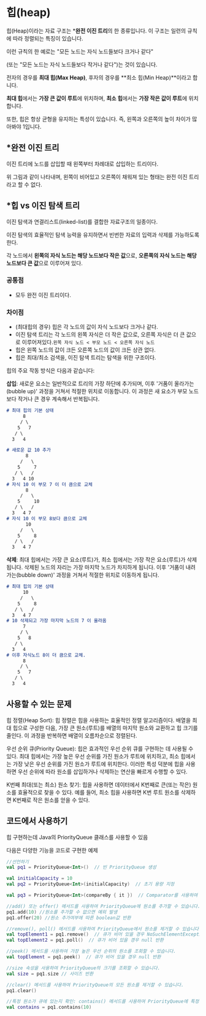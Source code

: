 # 힙(heap)

힙(Heap)이라는 자료 구조는 ***완전 이진 트리**의 한 종류입니다. 이 구조는 일련의 규칙에 따라 정렬되는 특징이 있습니다.

이런 규칙의 한 예로는 "모든 노드는 자식 노드들보다 크거나 같다"

(또는 "모든 노드는 자식 노드들보다 작거나 같다")는 것이 있습니다. 

전자의 경우를 **최대 힙(Max Heap)**, 후자의 경우를 **최소 힙(Min Heap)**이라고 합니다.

**최대 힙**에서는 **가장 큰 값이 루트**에 위치하며, **최소 힙**에서는 **가장 작은 값이 루트**에 위치합니다. 

또한, 힙은 항상 균형을 유지하는 특성이 있습니다. 즉, 왼쪽과 오른쪽의 높이 차이가 많아봐야 1입니다.

## ***완전 이진 트리**

이진 트리에 노드를 삽입할 때 왼쪽부터 차례대로 삽입하는 트리이다.

위 그림과 같이 나타내며, 왼쪽이 비어있고 오른쪽이 채워져 있는 형태는 완전 이진 트리라고 할 수 없다.

## ***힙 vs 이진 탐색 트리**

이진 탐색과 연결리스트(linked-list)를 결합한 자료구조의 일종이다.

이진 탐색의 효율적인 탐색 능력을 유지하면서 빈번한 자료의 입력과 삭제를 가능하도록 한다.

각 노드에서 **왼쪽의 자식 노드는 해당 노드보다 작은 값**으로, **오른쪽의 자식 노드는 해당 노드보다 큰 값**으로 이루어져 있다.

### 공통점

- 모두 완전 이진 트리이다.

### 차이점

- (최대힙의 경우) 힙은 각 노드의 값이 자식 노드보다 크거나 같다.
- 이진 탐색 트리는 각 노드의 왼쪽 자식은 더 작은 값으로, 오른쪽 자식은 더 큰 값으로 이루어져있다.`왼쪽 자식 노드 < 부모 노드 < 오른쪽 자식 노드`
- 힙은 왼쪽 노드의 값이 크든 오른쪽 노드의 값이 크든 상관 없다.
- 힙은 최대/최소 검색을, 이진 탐색 트리는 탐색을 위한 구조이다.

힙의 주요 작동 방식은 다음과 같습니다:

**삽입**: 새로운 요소는 일반적으로 트리의 가장 하단에 추가되며, 이후 '거품이 올라가는(bubble up)' 과정을 거쳐서 적절한 위치로 이동합니다. 이 과정은 새 요소가 부모 노드보다 작거나 큰 경우 계속해서 반복됩니다.

```markdown
# 최대 힙의 기본 상태
      8
     / \
    5   7
   / \
  3   4

# 새로운 값 10 추가
       8
     /   \
    5     7
   / \   /
  3   4 10
# 자식 10 이 부모 7 이 더 큼으로 교체
       8
     /   \
    5     10
   / \   /
  3   4 7
# 자식 10 이 부모 8보다 큼으로 교체
       10
     /   \
    5     8
   / \   / 
  3   4 7
```

**삭제**: 최대 힙에서는 가장 큰 요소(루트)가, 최소 힙에서는 가장 작은 요소(루트)가 삭제됩니다. 삭제된 노드의 자리는 가장 마지막 노드가 차지하게 됩니다. 이후 '거품이 내려가는(bubble down)' 과정을 거쳐서 적절한 위치로 이동하게 됩니다.

```markdown
# 최대 힙의 기본 상태
      10
     /   \
    5     8
   / \   / 
  3   4 7
# 10 삭제되고 가장 마지막 노드의 7 이 올라옴
      7
     / \
    5   8
   / \
  3   4
# 이후 자식노드 8이 더 큼으로 교체.
      8
     / \
    5   7
   / \
  3   4
```

## 사용할 수 있는 문제

힙 정렬(Heap Sort): 힙 정렬은 힙을 사용하는 효율적인 정렬 알고리즘이다. 배열을 최대 힙으로 구성한 다음, 가장 큰 원소(루트)를 배열의 마지막 원소와 교환하고 힙 크기를 줄인다. 이 과정을 반복하면 배열이 오름차순으로 정렬된다.

우선 순위 큐(Priority Queue): 힙은 효과적인 우선 순위 큐를 구현하는 데 사용될 수 있다. 최대 힙에서는 가장 높은 우선 순위를 가진 원소가 루트에 위치하고, 최소 힙에서는 가장 낮은 우선 순위를 가진 원소가 루트에 위치한다. 이러한 특성 덕분에 힙을 사용하면 우선 순위에 따라 원소를 삽입하거나 삭제하는 연산을 빠르게 수행할 수 있다.

K번째 최대(또는 최소) 원소 찾기: 힙을 사용하면 데이터에서 K번째로 큰(또는 작은) 원소를 효율적으로 찾을 수 있다. 예를 들어, 최소 힙을 사용하면 K번 루트 원소를 삭제하면 K번째로 작은 원소를 얻을 수 있다.

## 코드에서 사용하기

힙 구현하는데 Java의 PriorityQueue 클래스를 사용할 수 있음

다음은 다양한 기능을 코드로 구현한 예제

```kotlin
//선언하기
val pq1 = PriorityQueue<Int>()  // 빈 PriorityQueue 생성

val initialCapacity = 10
val pq2 = PriorityQueue<Int>(initialCapacity)  // 초기 용량 지정

val pq3 = PriorityQueue<Int>(compareBy { it })  // Comparator를 사용하여 우선 순위 결정
```

```kotlin
//add() 또는 offer() 메서드를 사용하여 PriorityQueue에 원소를 추가할 수 있습니다.
pq1.add(10) //원소를 추가할 수 없으면 예외 발생
pq1.offer(20) //원소 추가여부에 따른 boolean값 반환

//remove(), poll() 메서드를 사용하여 PriorityQueue에서 원소를 제거할 수 있습니다.
val topElement1 = pq1.remove()  // 큐가 비어 있을 경우 NoSuchElementException을 던짐
val topElement2 = pq1.poll()  // 큐가 비어 있을 경우 null 반환

//peek() 메서드를 사용하여 가장 높은 우선 순위의 원소를 조회할 수 있습니다.
val topElement = pq1.peek()  // 큐가 비어 있을 경우 null 반환

//size 속성을 사용하여 PriorityQueue의 크기를 조회할 수 있습니다.
val size = pq1.size // 사이즈 반환

//clear() 메서드를 사용하여 PriorityQueue의 모든 원소를 제거할 수 있습니다.
pq1.clear()

//특정 원소가 큐에 있는지 확인: contains() 메서드를 사용하여 PriorityQueue에 특정 원소가 있는지 확인할 수 있습니다.
val contains = pq1.contains(10)
```
